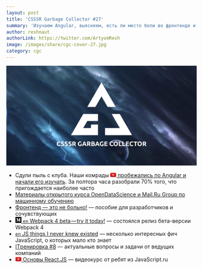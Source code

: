 ```yaml
---
layout: post
title: 'CSSSR Garbage Collector #27'
summary: 'Изучаем Angular, выясняем, есть ли место боли во фронтенде и другие интересные материалы из наших чатов'
author: reshnaut
authorLink: https://twitter.com/ArtyomResh
image: /images/share/cgc-cover-27.jpg
category: cgc
---
```


[github]: /images/icons/github.png
[medium]: /images/icons/medium.png
[yt]: /images/icons/youtube.png

![CSSSR Garbage Collector](/images/share/cgc-cover-27.jpg)


- Сдули пыль с клуба. Наши комрады [![yt] пробежались по Angular и начали его изучать](https://www.youtube.com/watch?v=Mu5gSnRZuEE). За полтора часа разобрали 70% того, что пригождается наиболее часто
- [Материалы открытого курса OpenDataScience и Mail.Ru Group по машинному обучению](https://habrahabr.ru/company/ods/blog/344044/)
- [Фронтенд — это не больно!](https://bespoyasov.ru/front-not-pain/) — пособие для разработчиков и сочувствующих
- [![medium] `en` Webpack 4 beta — try it today!](https://medium.com/webpack/webpack-4-beta-try-it-today-6b1d27d7d7e2) — состоялся релиз бета-версии Webpack 4
- [`en` JS things I never knew existed](https://air.ghost.io/js-things-i-never-knew-existed/) — несколько интересных фич JavaScript, о которых мало кто знает
- [ITренировка #8](https://habrahabr.ru/company/spice/blog/347636/) — актуальные вопросы и задачи от ведущих компаний
- [![yt] Основы React.JS](https://www.youtube.com/watch?v=ol4OVMJZC1w&list=PLDyvV36pndZEz2unvD0a2Spv7RehBrpDO) — видеокурс от ребят из JavaScript.ru
